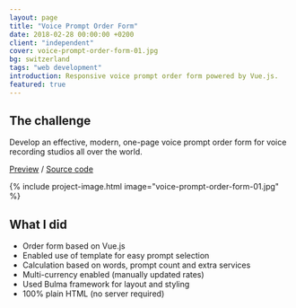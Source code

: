 ```yaml
---
layout: page
title: "Voice Prompt Order Form"
date: 2018-02-28 00:00:00 +0200
client: "independent"
cover: voice-prompt-order-form-01.jpg
bg: switzerland
tags: "web development"
introduction: Responsive voice prompt order form powered by Vue.js.
featured: true
---
```


## The challenge

Develop an effective, modern, one-page voice prompt order form for voice recording studios all over the world.

[Preview](https://franzos.github.io/voipy-form/) / [Source code](https://github.com/franzos/voipy-form)

{% include project-image.html image="voice-prompt-order-form-01.jpg" %}

## What I did

- Order form based on Vue.js
- Enabled use of template for easy prompt selection
- Calculation based on words, prompt count and extra services
- Multi-currency enabled (manually updated rates)
- Used Bulma framework for layout and styling
- 100% plain HTML (no server required)
